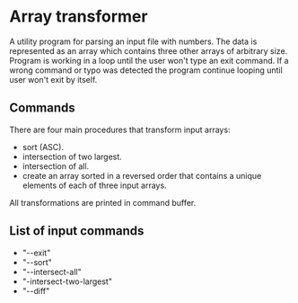 # Array transformer

A utility program for parsing an input file with numbers. The data is represented as an array which contains three other arrays of arbitrary size.
Program is working in a loop until the user won't type an exit command. If a wrong command or typo was detected the program continue looping until user won't exit by itself.

## Commands
There are four main procedures that transform input arrays:
  - sort (ASC).
  - intersection of two largest.
  - intersection of all.
  - create an array sorted in a reversed order that contains a unique elements of each of three input arrays.

All transformations are printed in command buffer.

## List of input commands
  - "--exit"
  - "--sort"
  - "--intersect-all"
  - "-intersect-two-largest"
  - "--diff"
